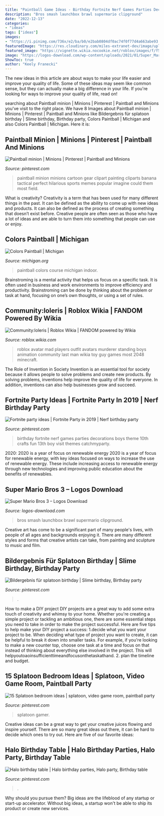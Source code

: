 ```yaml
---
title: "Paintball Game Ideas - Birthday Fortnite Nerf Games Parties Decorations Boys Theme 10th Crafts Fun 13th Boy Visit Themes Catchmyparty"
description: "Bros smash launchbox brawl supermario clipground"
date: "2022-12-13"
categories:
- "ideas"
tags: ["ideas"]
images:
- "https://i.pinimg.com/736x/e2/ba/b0/e2bab0804df0ac74f0f77d4a663abe93.jpg?b=t"
featuredImage: "https://res.cloudinary.com/miles-extranet-dev/image/upload/ar_16:9,c_fill,w_1000,g_face,q_50/Michigan/account_photos/317/0f815450f87d707ed4adc111fb25bce4_colorspaintball.jpg"
featured_image: "https://vignette.wikia.nocookie.net/roblox/images/f/f5/Loleris.png/revision/latest/scale-to-width-down/310?cb=20140713222540"
image: "https://logos-download.com/wp-content/uploads/2021/01/Super_Mario_Bros_3_Logo.png"
ShowToc: true
author: "Keely Franecki"
---
```



The new ideas in this article are about ways to make your life easier and improve your quality of life. Some of these ideas may seem like common sense, but they can actually make a big difference in your life. If you're looking for ways to improve your quality of life, read on!

	

		
searching about Paintball minion | Minions | Pinterest | Paintball and Minions you've visit to the right place. We have 8 Images about Paintball minion | Minions | Pinterest | Paintball and Minions like Bildergebnis für splatoon birthday | Slime birthday, Birthday party, Colors Paintball | Michigan and also Colors Paintball | Michigan. Here it is:
		
    
## Paintball Minion | Minions | Pinterest | Paintball And Minions

<img loading=lazy src="https://s-media-cache-ak0.pinimg.com/736x/b0/58/01/b05801edf50c529432d9a319fb778257.jpg" onerror="this.onerror=null;this.src='https://tse2.mm.bing.net/th?id=OIP.C8VOT36WXFJXfV_AbstYKwHaJl&amp;pid=15.1';" alt="Paintball minion | Minions | Pinterest | Paintball and Minions">

_Source: pinterest.com_

>paintball minion minions cartoon gear clipart painting cliparts banana tactical perfect hilarious sports memes popular imagine could them most field. 

	

What is creativity?
Creativity is a term that has been used for many different things in the past. It can be defined as the ability to come up with new ideas and products. It can also be defined as the process of creating something that doesn’t exist before. Creative people are often seen as those who have a lot of ideas and are able to turn them into something that people can use or enjoy.

    
## Colors Paintball | Michigan

<img loading=lazy src="https://res.cloudinary.com/miles-extranet-dev/image/upload/ar_16:9,c_fill,w_1000,g_face,q_50/Michigan/account_photos/317/0f815450f87d707ed4adc111fb25bce4_colorspaintball.jpg" onerror="this.onerror=null;this.src='https://tse2.mm.bing.net/th?id=OIP.fdLwcZtOhHJIxSfm07m21AHaEK&amp;pid=15.1';" alt="Colors Paintball | Michigan">

_Source: michigan.org_

>paintball colors course michigan indoor. 

	

Brainstroming is a mental activity that helps us focus on a specific task. It is often used in business and work environments to improve efficiency and productivity. Brainstroming can be done by thinking about the problem or task at hand, focusing on one’s own thoughts, or using a set of rules.

    
## Community:loleris | Roblox Wikia | FANDOM Powered By Wikia

<img loading=lazy src="https://vignette.wikia.nocookie.net/roblox/images/f/f5/Loleris.png/revision/latest/scale-to-width-down/310?cb=20140713222540" onerror="this.onerror=null;this.src='https://tse3.mm.bing.net/th?id=OIP.yrxZ0l3thwCeu7D_UgyOVAAAAA&amp;pid=15.1';" alt="Community:loleris | Roblox Wikia | FANDOM powered by Wikia">

_Source: roblox.wikia.com_

>roblox avatar mad players outfit avatars murderer standing boys animation community last man wikia toy guy games most 2048 minecraft. 

	

The Role of Invention in Society
Invention is an essential tool for society because it allows people to solve problems and create new products. By solving problems, inventions help improve the quality of life for everyone. In addition, inventions can also help businesses grow and succeed.

    
## Fortnite Party Ideas | Fortnite Party In 2019 | Nerf Birthday Party

<img loading=lazy src="https://i.pinimg.com/736x/e2/ba/b0/e2bab0804df0ac74f0f77d4a663abe93.jpg?b=t" onerror="this.onerror=null;this.src='https://tse1.mm.bing.net/th?id=OIP.0NXW4mU3t2ESElKg2RO4AQHaPP&amp;pid=15.1';" alt="Fortnite party ideas | Fortnite Party in 2019 | Nerf birthday party">

_Source: pinterest.com_

>birthday fortnite nerf games parties decorations boys theme 10th crafts fun 13th boy visit themes catchmyparty. 

	

2020: 2020 is a year of focus on renewable energy
2020 is a year of focus for renewable energy, with key ideas focused on ways to increase the use of renewable energy. These include increasing access to renewable energy through new technologies and improving public education about the benefits of renewables.

    
## Super Mario Bros 3 – Logos Download

<img loading=lazy src="https://logos-download.com/wp-content/uploads/2021/01/Super_Mario_Bros_3_Logo.png" onerror="this.onerror=null;this.src='https://tse4.mm.bing.net/th?id=OIP.-DB5DFvurMggZrJ6TIlQBwHaEl&amp;pid=15.1';" alt="Super Mario Bros 3 – Logos Download">

_Source: logos-download.com_

>bros smash launchbox brawl supermario clipground. 

	

Creative art has come to be a significant part of many people's lives, with people of all ages and backgrounds enjoying it. There are many different styles and forms that creative artists can take, from painting and sculpture to music and film.

    
## Bildergebnis Für Splatoon Birthday | Slime Birthday, Birthday Party

<img loading=lazy src="https://i.pinimg.com/originals/c2/aa/5d/c2aa5db037a7172cce922332a4182078.jpg" onerror="this.onerror=null;this.src='https://tse4.mm.bing.net/th?id=OIP.Kyq4S7fVjsDs3gfMj-adjQHaLG&amp;pid=15.1';" alt="Bildergebnis für splatoon birthday | Slime birthday, Birthday party">

_Source: pinterest.com_

>. 

	

How to make a DIY project
DIY projects are a great way to add some extra touch of creativity and whimsy to your home. Whether you're creating a simple project or tackling an ambitious one, there are some essential steps you need to take in order to make the project successful. Here are five tips to help make your DIY project a success: 
1.decide what you want your project to be. When deciding what type of project you want to create, it can be helpful to break it down into smaller tasks. For example, if you're looking to make a new counter top, choose one task at a time and focus on that instead of thinking about everything else involved in the project. This will helpyoutoaoinsufficienttimeandfocusonthetaskathand. 
2. plan the timeline and budget.

    
## 15 Splatoon Bedroom Ideas | Splatoon, Video Game Room, Paintball Party

<img loading=lazy src="https://i.pinimg.com/474x/ef/36/46/ef36462ec94174fc8e0572d99f2b61d4.jpg" onerror="this.onerror=null;this.src='https://tse4.mm.bing.net/th?id=OIP.NvAkZXMzfVjnXf32hoGUJgAAAA&amp;pid=15.1';" alt="15 Splatoon bedroom ideas | splatoon, video game room, paintball party">

_Source: pinterest.com_

>splatoon gamer. 

	

Creative ideas can be a great way to get your creative juices flowing and inspire yourself. There are so many great ideas out there, it can be hard to decide which ones to try out. Here are five of our favorite ideas: 

    
## Halo Birthday Table | Halo Birthday Parties, Halo Party, Birthday Table

<img loading=lazy src="https://i.pinimg.com/originals/00/3d/f6/003df6612a7c0735967e82d9abb9177b.jpg" onerror="this.onerror=null;this.src='https://tse3.mm.bing.net/th?id=OIP.QrMjphR0bi8CALLZyWbI7AHaJ4&amp;pid=15.1';" alt="Halo birthday table | Halo birthday parties, Halo party, Birthday table">

_Source: pinterest.com_

>. 

	

Why should you pursue them?
Big ideas are the lifeblood of any startup or start-up accelerator. Without big ideas, a startup won't be able to ship its product or create new services.

